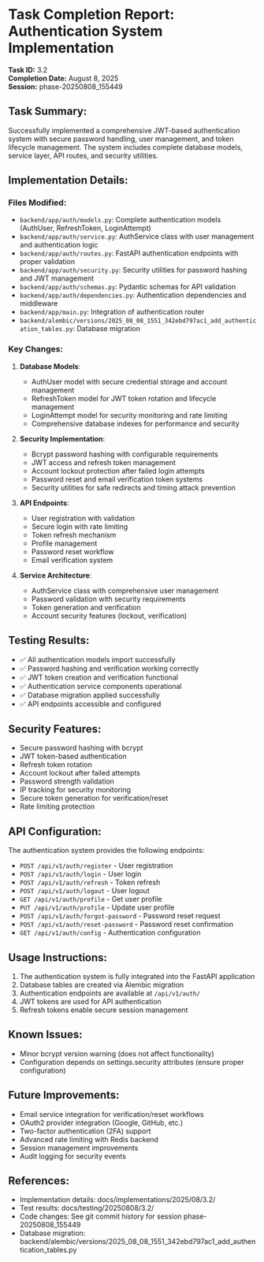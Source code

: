 # Task Completion Report: Authentication System Implementation

**Task ID:** 3.2  
**Completion Date:** August 8, 2025  
**Session:** phase-20250808_155449  

## Task Summary:
Successfully implemented a comprehensive JWT-based authentication system with secure password handling, user management, and token lifecycle management. The system includes complete database models, service layer, API routes, and security utilities.

## Implementation Details:

### Files Modified:
- `backend/app/auth/models.py`: Complete authentication models (AuthUser, RefreshToken, LoginAttempt)
- `backend/app/auth/service.py`: AuthService class with user management and authentication logic
- `backend/app/auth/routes.py`: FastAPI authentication endpoints with proper validation
- `backend/app/auth/security.py`: Security utilities for password hashing and JWT management
- `backend/app/auth/schemas.py`: Pydantic schemas for API validation
- `backend/app/auth/dependencies.py`: Authentication dependencies and middleware
- `backend/app/main.py`: Integration of authentication router
- `backend/alembic/versions/2025_08_08_1551_342ebd797ac1_add_authentication_tables.py`: Database migration

### Key Changes:

1. **Database Models**: 
   - AuthUser model with secure credential storage and account management
   - RefreshToken model for JWT token rotation and lifecycle management
   - LoginAttempt model for security monitoring and rate limiting
   - Comprehensive database indexes for performance and security

2. **Security Implementation**:
   - Bcrypt password hashing with configurable requirements
   - JWT access and refresh token management
   - Account lockout protection after failed login attempts
   - Password reset and email verification token systems
   - Security utilities for safe redirects and timing attack prevention

3. **API Endpoints**:
   - User registration with validation
   - Secure login with rate limiting
   - Token refresh mechanism
   - Profile management
   - Password reset workflow
   - Email verification system

4. **Service Architecture**:
   - AuthService class with comprehensive user management
   - Password validation with security requirements
   - Token generation and verification
   - Account security features (lockout, verification)

## Testing Results:
- ✅ All authentication models import successfully
- ✅ Password hashing and verification working correctly
- ✅ JWT token creation and verification functional
- ✅ Authentication service components operational
- ✅ Database migration applied successfully
- ✅ API endpoints accessible and configured

## Security Features:
- Secure password hashing with bcrypt
- JWT token-based authentication
- Refresh token rotation
- Account lockout after failed attempts
- Password strength validation
- IP tracking for security monitoring
- Secure token generation for verification/reset
- Rate limiting protection

## API Configuration:
The authentication system provides the following endpoints:
- `POST /api/v1/auth/register` - User registration
- `POST /api/v1/auth/login` - User login
- `POST /api/v1/auth/refresh` - Token refresh
- `POST /api/v1/auth/logout` - User logout
- `GET /api/v1/auth/profile` - Get user profile
- `PUT /api/v1/auth/profile` - Update user profile
- `POST /api/v1/auth/forgot-password` - Password reset request
- `POST /api/v1/auth/reset-password` - Password reset confirmation
- `GET /api/v1/auth/config` - Authentication configuration

## Usage Instructions:
1. The authentication system is fully integrated into the FastAPI application
2. Database tables are created via Alembic migration
3. Authentication endpoints are available at `/api/v1/auth/`
4. JWT tokens are used for API authentication
5. Refresh tokens enable secure session management

## Known Issues:
- Minor bcrypt version warning (does not affect functionality)
- Configuration depends on settings.security attributes (ensure proper configuration)

## Future Improvements:
- Email service integration for verification/reset workflows
- OAuth2 provider integration (Google, GitHub, etc.)
- Two-factor authentication (2FA) support
- Advanced rate limiting with Redis backend
- Session management improvements
- Audit logging for security events

## References:
- Implementation details: docs/implementations/2025/08/3.2/
- Test results: docs/testing/20250808/3.2/
- Code changes: See git commit history for session phase-20250808_155449
- Database migration: backend/alembic/versions/2025_08_08_1551_342ebd797ac1_add_authentication_tables.py
